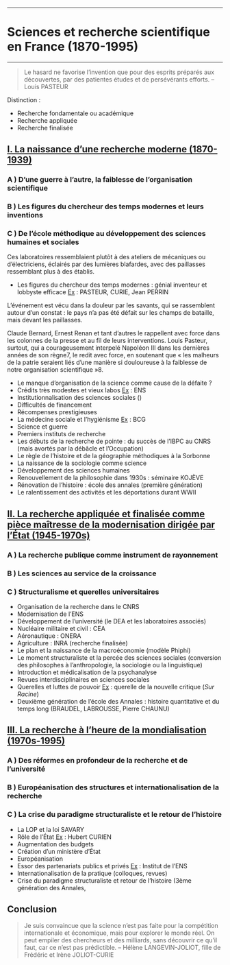 ***
# Sciences et recherche scientifique en France (1870-1995)
***
> Le hasard ne favorise l’invention que pour des esprits préparés aux découvertes, par des patientes études et de persévérants efforts. – Louis PASTEUR

Distinction : 
- Recherche fondamentale ou académique 
- Recherche appliquée 
- Recherche finalisée 
## <u>I. La naissance d’une recherche moderne (1870-1939)</u>

### A ) D’une guerre à l’autre, la faiblesse de l’organisation scientifique

### B ) Les figures du chercheur des temps modernes et leurs inventions

### C ) De l’école méthodique au développement des sciences humaines et sociales 

Ces laboratoires ressemblaient plutôt à des ateliers de mécaniques ou d’électriciens, éclairés par des lumières blafardes, avec des paillasses ressemblant plus à des établis.

- Les figures du chercheur des temps modernes : génial inventeur et lobbyste efficace <u>Ex</u> : PASTEUR, CURIE, Jean PERRIN

L’événement est vécu dans la douleur par les savants, qui se rassemblent autour d’un constat : le pays n’a pas été défait sur les champs de bataille, mais devant les paillasses.

Claude Bernard, Ernest Renan et tant d’autres le rappellent avec force dans les colonnes de la presse et au fil de leurs interventions. Louis Pasteur, surtout, qui a courageusement interpelé Napoléon III dans les dernières années de son règne7, le redit avec force, en soutenant que « les malheurs de la patrie seraient liés d’une manière si douloureuse à la faiblesse de notre organisation scientifique »8. 

- Le manque d’organisation de la science comme cause de la défaite ?
- Crédits très modestes et vieux labos <u>Ex</u> : ENS 
- Institutionnalisation des sciences sociales ()
- Difficultés de financement
- Récompenses prestigieuses 
- La médecine sociale et l’hygiénisme <u>Ex</u> : BCG
- Science et guerre 
- Premiers instituts de recherche 
- Les débuts de la recherche de pointe : du succès de l’IBPC au CNRS (mais avortés par la débâcle et l’Occupation)
- Le règle de l’histoire et de la géographie méthodiques à la Sorbonne 
- La naissance de la sociologie comme science 
- Développement des sciences humaines 
- Renouvellement de la philosophie dans 1930s : séminaire KOJÈVE
- Rénovation de l’histoire : école des annales (première génération)
- Le ralentissement des activités et les déportations durant WWII

## <u>II. La recherche appliquée et finalisée comme pièce maîtresse de la modernisation dirigée par l’État (1945-1970s)</u>

### A ) La recherche publique comme instrument de rayonnement 

### B ) Les sciences au service de la croissance 

### C ) Structuralisme et querelles universitaires 

- Organisation de la recherche dans le CNRS
- Modernisation de l’ENS 
- Développement de l’université (le DEA et les laboratoires associés)
- Nucléaire militaire et civil : CEA
- Aéronautique : ONERA 
- Agriculture : INRA (recherche finalisée)
- Le plan et la naissance de la macroéconomie (modèle Phiphi)
- Le moment structuraliste et la percée des sciences sociales (conversion des philosophes à l’anthropologie, la sociologie ou la linguistique)
- Introduction et médicalisation de la psychanalyse 
- Revues interdisciplinaires en sciences sociales 
- Querelles et luttes de pouvoir <u>Ex</u> : querelle de la nouvelle critique (*Sur Racine*) 
- Deuxième génération de l’école des Annales : histoire quantitative et du temps long (BRAUDEL, LABROUSSE, Pierre CHAUNU)
## <u>III. La recherche à l’heure de la mondialisation (1970s-1995)</u>

### A ) Des réformes en profondeur de la recherche et de l’université 

### B ) Européanisation des structures et internationalisation de la recherche 

### C ) La crise du paradigme structuraliste et le retour de l’histoire

- La LOP et la loi SAVARY
- Rôle de l’État <u>Ex</u> : Hubert CURIEN
- Augmentation des budgets 
- Création d’un ministère d’État 
- Européanisation 
- Essor des partenariats publics et privés <u>Ex</u> : Institut de l’ENS
- Internationalisation de la pratique (colloques, revues)
- Crise du paradigme structuraliste et retour de l’histoire (3ème génération des Annales, 

## Conclusion 

> Je suis convaincue que la science n’est pas faite pour la compétition internationale et économique, mais pour explorer le monde réel. On peut empiler des chercheurs et des milliards, sans découvrir ce qu’il faut, car ce n’est pas prédictible. – Hélène LANGEVIN-JOLIOT, fille de Frédéric et Irène JOLIOT-CURIE





